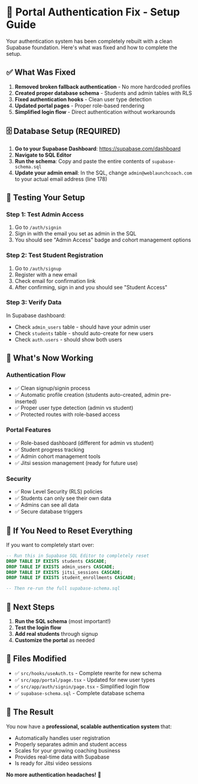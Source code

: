 # 🚀 Portal Authentication Fix - Setup Guide

Your authentication system has been completely rebuilt with a clean Supabase foundation. Here's what was fixed and how to complete the setup.

## ✅ What Was Fixed

1. **Removed broken fallback authentication** - No more hardcoded profiles
2. **Created proper database schema** - Students and admin tables with RLS
3. **Fixed authentication hooks** - Clean user type detection
4. **Updated portal pages** - Proper role-based rendering
5. **Simplified login flow** - Direct authentication without workarounds

## 🗄️ Database Setup (REQUIRED)

1. **Go to your Supabase Dashboard**: https://supabase.com/dashboard
2. **Navigate to SQL Editor**
3. **Run the schema**: Copy and paste the entire contents of `supabase-schema.sql`
4. **Update your admin email**: In the SQL, change `admin@weblaunchcoach.com` to your actual email address (line 178)

## 🧪 Testing Your Setup

### Step 1: Test Admin Access
1. Go to `/auth/signin`
2. Sign in with the email you set as admin in the SQL
3. You should see "Admin Access" badge and cohort management options

### Step 2: Test Student Registration
1. Go to `/auth/signup` 
2. Register with a new email
3. Check email for confirmation link
4. After confirming, sign in and you should see "Student Access"

### Step 3: Verify Data
In Supabase dashboard:
- Check `admin_users` table - should have your admin user
- Check `students` table - should auto-create for new users
- Check `auth.users` - should show both users

## 🎯 What's Now Working

### Authentication Flow
- ✅ Clean signup/signin process
- ✅ Automatic profile creation (students auto-created, admin pre-inserted)
- ✅ Proper user type detection (admin vs student)
- ✅ Protected routes with role-based access

### Portal Features
- ✅ Role-based dashboard (different for admin vs student)
- ✅ Student progress tracking
- ✅ Admin cohort management tools
- ✅ Jitsi session management (ready for future use)

### Security
- ✅ Row Level Security (RLS) policies
- ✅ Students can only see their own data
- ✅ Admins can see all data
- ✅ Secure database triggers

## 🔧 If You Need to Reset Everything

If you want to completely start over:

```sql
-- Run this in Supabase SQL Editor to completely reset
DROP TABLE IF EXISTS students CASCADE;
DROP TABLE IF EXISTS admin_users CASCADE;
DROP TABLE IF EXISTS jitsi_sessions CASCADE;
DROP TABLE IF EXISTS student_enrollments CASCADE;

-- Then re-run the full supabase-schema.sql
```

## 🚀 Next Steps

1. **Run the SQL schema** (most important!)
2. **Test the login flow**
3. **Add real students** through signup
4. **Customize the portal** as needed

## 📁 Files Modified

- ✅ `src/hooks/useAuth.ts` - Complete rewrite for new schema
- ✅ `src/app/portal/page.tsx` - Updated for new user types
- ✅ `src/app/auth/signin/page.tsx` - Simplified login flow
- ✅ `supabase-schema.sql` - Complete database schema

## 🎉 The Result

You now have a **professional, scalable authentication system** that:
- Automatically handles user registration
- Properly separates admin and student access
- Scales for your growing coaching business
- Provides real-time data with Supabase
- Is ready for Jitsi video sessions

**No more authentication headaches!** 🙌